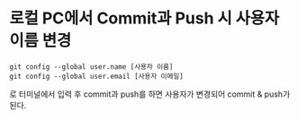 # 로컬 PC에서 Commit과 Push 시 사용자 이름 변경

```
git config --global user.name [사용자 이름]
git config --global user.email [사용자 이메일]
```
로 터미널에서 입력 후 commit과 push를 하면 사용자가 변경되어 commit & push가 된다.
